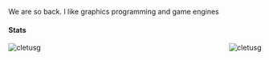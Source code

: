 We are so back. I like graphics programming and game engines 
<h4 align="left">Stats</h4>
<p><img align="left" src="https://github-readme-stats.vercel.app/api/top-langs/?username=cletusg&show_icons=true&locale=en&layout=compact" alt="cletusg" /></p>

<p>&nbsp;<img align="right" src="https://github-readme-stats.vercel.app/api?username=cletusg&show_icons=true&locale=en" alt="cletusg" /></p>
